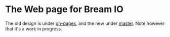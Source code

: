 # The Web page for Bream IO

The old design is under [gh-pages][], and the new under [master][]. Note however that it's a work in progress.

[gh-pages]: /langest/BreamIOWebpage/tree/gh-pages
[master]: /langest/BreamIOWebpage/tree/master
